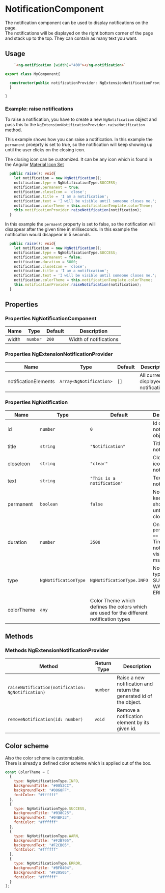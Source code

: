 # NotificationComponent

The notification component can be used to display notifications on the page.  
The notifications will be displayed on the right bottom corner of the page and stack up to the top.
They can contain as many text you want.
 
## Usage

```html
    `<ng-notification [width]="400"></ng-notification>`
```

```typescript
export class MyComponent{

  constructor(public notificationProvider: NgExtensionNotificationProvider) {
  }

}
```

### Example: raise notifications

To raise a notification, you have to create a new `NgNotification` object and pass this to the `NgExtensionNotificationProvider.raiseNotification` method.

This example shows how you can raise a notification.
In this example the `permanent` proeprty is set to true, so the notification will keep showing up until the user clicks on the closing icon. 

The closing icon can be customized. It can be any icon which is found in the Angular [Material Icon Set](https://material.io/resources/icons)

```typescript
  public raise(): void{
    let notification = new NgNotification();
    notification.type = NgNotificationType.SUCCESS;
    notification.permanent = true;
    notification.closeIcon = 'close';
    notification.title = 'I am a notification';
    notification.text = 'I will be visible until someone closes me.';
    notification.colorTheme = this.notificationTemplate.colorTheme;
    this.notificationProvider.raiseNotification(notification);
  }
```

In this example the `permaent` property is set to false, so the notification will disappear after the given time in milliseconds.
In this example the notification would disappear in 5 seconds.

```typescript
  public raise(): void{
    let notification = new NgNotification();
    notification.type = NgNotificationType.SUCCESS;
    notification.permanent = false;
    notification.duration = 5000;
    notification.closeIcon = 'close';
    notification.title = 'I am a notification';
    notification.text = 'I will be visible until someone closes me.';
    notification.colorTheme = this.notificationTemplate.colorTheme;
    this.notificationProvider.raiseNotification(notification);
  }
```

## Properties

### Properties NgNotificationComponent

|Name|Type|Default|Description|
|----|----|-------|-----------|
|width|`number`|`200`|Width of notifications|

### Properties NgExtensionNotificationProvider

|Name|Type|Default|Description|
|----|----|-------|-----------|
|notificationElements|`Array<NgNotification>`|`[]`|All current displayed notifications.|

### Properties NgNotification
|Name|Type|Default|Description|
|----|----|-------|-----------|
|id|`number`|`0`|Id of the notification object|
|title|`string`|`"Notification"`|Title of the notification|
|closeIcon|`string`|`"clear"`|Closing icon for notification|
|text|`string`|`"This is a notification"`|Text of notification|
|permanent|`boolean`|`false`|Notification keeps showing until user closes it|
|duration|`number`|`3500`|Only when `permanent == false`. Time of notification visible in ms|
|type|`NgNotificationType`|`NgNotificationType.INFO`|Notification type [INFO, SUCCESS, WARN, ERROR]|
|colorTheme|`any`|Color Theme which defines the colors which are used for the different notification types|

## Methods

### Methods NgExtensionNotificationProvider

|Method|Return Type|Description|
|------|-----------|-----------|
|`raiseNotification(notification: NgNotification)`|`number`|Raise a new notification and return the generated id of the object.|
|`removeNotification(id: number)`|`void`|Remove a notification element by its given id.|

## Color scheme

Also the color scheme is customizable.  
There is already a defined color scheme which is applied out of the box.

```javascript
const ColorTheme = [
  {
    type: NgNotificationType.INFO,
    backgroundTitle: "#0052CC",
    backgroundText: "#0068FF",
    fontColor: "#ffffff"
  },
  {
    type: NgNotificationType.SUCCESS,
    backgroundTitle: "#038C25",
    backgroundText: "#04BF33",
    fontColor: "#ffffff"
  },
  {
    type: NgNotificationType.WARN,
    backgroundTitle: "#F2B705",
    backgroundText: "#F2CB05",
    fontColor: "#ffffff"
  },
  {
    type: NgNotificationType.ERROR,
    backgroundTitle: "#BF0404",
    backgroundText: "#F20505",
    fontColor: "#ffffff"
  }
];
```
